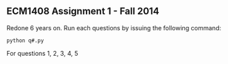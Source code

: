 ## ECM1408 Assignment 1 - Fall 2014

Redone 6 years on.
Run each questions by issuing the following command:
```
python q#.py
```

For questions 1, 2, 3, 4, 5